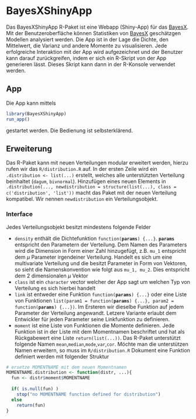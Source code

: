 # BayesXShinyApp

Das BayesXShinyApp R-Paket ist eine Webapp (Shiny-App) für das [BayesX](http://www.statistik.lmu.de/~bayesx/bayesx.html). Mit der Benutzeroberfläche können Statistiken von [BayesX](http://www.statistik.lmu.de/~bayesx/bayesx.html) geschätzgen Modellen analysiert werden.
Die App ist in der Lage die Dichte, den Mittelwert, die Varianz und andere
Momente zu visualisieren. Jede erfolgreiche Interaktion mit der App wird
aufgezeichnet und der Benutzer kann darauf zurückgreifen, indem er sich ein R-Skript
von der App generieren lässt. Dieses Skript kann dann in der R-Konsole
verwendet werden.

## App
Die App kann mittels


```r
library(BayesXShinyApp)
run_app()
```

gestartet werden. Die Bedienung ist selbsterklärend.

## Erweiterung
Das R-Paket kann mit neuen Verteilungen modular erweitert werden, 
hierzu rufen wir das `R/distribution.R` auf. In der ersten Zeile wird ein 
`.distribution <- list(...)` erstellt, welches alle
unterstützten Verteilung beinhaltet (`dagum`, `bivnormal`). Hinzufügen eines 
neuen Elements in `.distribution(..., newdistribution = structure(list(...), class = c('distribution', 'list'))` macht das Paket 
mit der neuen Verteilung kompatibel. Wir nennen `newdistribution` ein 
Verteilungsobjekt.

### Interface
Jedes Verteilungsobjekt besitzt mindestens folgende Felder

* `density` enthält die Dichtefunktion `function(`**`params`**`) {...}`. 
**`params`** entspricht den Parametern der Verteilung. Dem Namen des Parameters
wird die Dimension in Form einer Zahl hinzugefügt, z.B. `mu_1` entspricht dem
$\mu$ Parameter irgendeiner Verteilung. Handelt es sich um eine multivariate
Verteilung und die besitzt Parameter in Form von Vektoren, so sieht die Namenskonvention wie folgt aus `mu_1, mu_2`. Dies entspricht dem 2 dimensionalen *$\mu$* Vektor
* `class` ist ein `character` vector welcher der App sagt um welchen Typ von 
Verteilung es sich hierbei handelt
* `link` ist entweder eine Funktion `function(`**`params`**`) {...}` oder eine
Liste von Funktionen `list(param1 = function(`**`params`**`) {...}, param2 = function(`**`params`**`) {...})`. Im Ersteren
wir dieselbe Funktion auf jedem Parameter der Verteilung angewandt. Letzere Variante
erlaubt dem Entwickler für jeden Parameter seine Linkfunktion zu definieren.
* `moment` ist eine Liste von Funktionen die Momente definieren. Jede Funktion
ist in der Liste mit dem Momentnamen beschriftet und hat als Rückgabewert eine 
Liste `return(list(...))`. Das R-Paket unterstützt
folgende Namen `mean`,`median`,`mode`,`var`,`cor`. Möchte man die unterstützen Namen
erweitern, so muss im `R/distribution.R` Dokument eine Funktion definiert werden
mit folgender Struktur


```r
# ersetze MOMENTNAME mit dem neuen Momentnamen
MOMENTNAME.distribution <- function(distr, ...){
  fun <- distr$moment$MOMENTNAME
  
  if( is.null(fun) )
    stop("no MOMENTNAME function defined for distribution")
  else
    return(fun)
}
```



